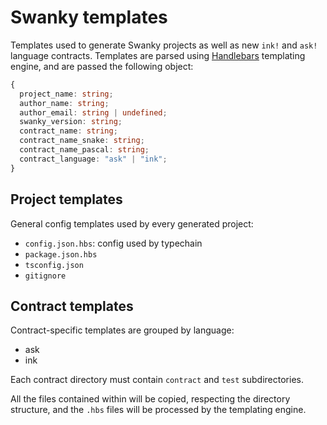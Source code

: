 # Swanky templates

Templates used to generate Swanky projects as well as new `ink!` and `ask!` language contracts.
Templates are parsed using [Handlebars](https://handlebarsjs.com/) templating engine, and are passed the following object:

```ts
{
  project_name: string;
  author_name: string;
  author_email: string | undefined;
  swanky_version: string;
  contract_name: string;
  contract_name_snake: string;
  contract_name_pascal: string;
  contract_language: "ask" | "ink";
}
```

## Project templates

General config templates used by every generated project:

- `config.json.hbs`: config used by typechain
- `package.json.hbs`
- `tsconfig.json`
- `gitignore`

## Contract templates

Contract-specific templates are grouped by language:

- ask
- ink

Each contract directory must contain `contract` and `test` subdirectories.

All the files contained within will be copied, respecting the directory structure, and the `.hbs` files will be processed by the templating engine.
